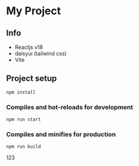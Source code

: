 # My Project

## Info
- Reactjs v18
- daisyui (tailwind css)
- Vite


## Project setup

```
npm install
```

### Compiles and hot-reloads for development

```
npm run start
```

### Compiles and minifies for production

```
npm run build
```

123
